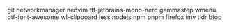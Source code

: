 git
networkmanager
neovim
ttf-jetbrains-mono-nerd
gammastep
wmenu
otf-font-awesome
wl-clipboard
less
nodejs
npm
pnpm
firefox
imv
tldr
btop
